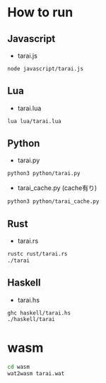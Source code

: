 # How to run

## Javascript

- tarai.js
```bash
node javascript/tarai.js
```  

## Lua

- tarai.lua
```bash
lua lua/tarai.lua
```

## Python

- tarai.py

```bash
python3 python/tarai.py
```

- tarai_cache.py (cache有り)

```bash
python3 python/tarai_cache.py
```

## Rust

- tarai.rs

```bash
rustc rust/tarai.rs
./tarai
```

## Haskell

- tarai.hs

```bash
ghc haskell/tarai.hs
./haskell/tarai
```

# wasm
```bash
cd wasm
wat2wasm tarai.wat
```
